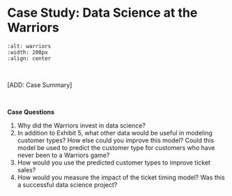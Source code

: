 # **Case Study:** Data Science at the Warriors 

```{image} ../images/warriors.png
:alt: warriors
:width: 200px
:align: center
```

<br>

[ADD: Case Summary]

<a href="https://drive.google.com/file/d/1FZj5nyrP28JmgZJTYVVhV5lb0z7L8XOh/view?usp=sharing" class="btn btn-primary" style="color:white;" target="_blank">Read Case!</a>

**Case Questions**

1. Why did the Warriors invest in data science?
2. In addition to Exhibit 5, what other data would be useful in modeling customer types? How else could you improve this model? Could this model be used to predict the customer type for customers who have never been to a Warriors game?
3. How would you use the predicted customer types to improve ticket sales?
4. How would you measure the impact of the ticket timing model? Was this a successful data science project?